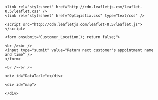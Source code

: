 <!DOCTYPE html>
<html>

<head>
    <meta charset="utf-8">
	<meta name="viewport" content="width=device-width, initial-scale=1.0, maximum-scale=1.0, user-scalable=no" />
	
	<link rel="stylesheet" href="http://cdn.leafletjs.com/leaflet-0.5/leaflet.css" />
	<link rel="stylesheet" href="Optigistix.css" type="text/css" />
	
	<script src="http://cdn.leafletjs.com/leaflet-0.5/leaflet.js"></script>
	
</head>

<body>

	<form onsubmit="Customer_Location(); return false;"> 
 
	<br /><br /> 
	<input type="submit" value="Return next customer's appointment name and time" /> 
	</form> 
	
	<br /><br /> 
	
	<div id="DataTable"></div> 
		
	<div id="map">
		
	</div>
	
</body>

<script>	
	
	var map = L.map('map');
	
	map.locate({setView: true, maxZoom: 16});
		
		L.tileLayer('http://a.tile.cloudmade.com/2abc4943676040dbba53c0bf50ffb05f/1@2x/256/{z}/{x}/{y}.png', {
		attribution: 'Map data &copy; <a href="http://openstreetmap.org">OpenStreetMap</a> contributors, <a href="http://creativecommons.org/licenses/by-sa/2.0/">CC-BY-SA</a>, Imagery © <a href="http://cloudmade.com">CloudMade</a>',
		maxZoom: 18
		}).addTo(map);
		
		function onMapClick(e) {
			//alert("You're estimated time of arrival is ___?");
			alert(setLatitude);
		}

		map.on('click', onMapClick);
		
		function onLocationFound(e) {
			var radius = e.accuracy / 2;

			L.marker(e.latlng).addTo(map)
				.bindPopup("You are within " + radius + " meters from this point").openPopup();

			L.circle(e.latlng, radius).addTo(map);
		}

		map.on('locationfound', onLocationFound);
		
		function onLocationError(e) {
			alert(e.message);
		}

		map.on('locationerror', onLocationError);
		
		var geojsonFeature = {
			"type": "Feature",
			"properties": {
				"name": "Customer",
				"amenity": "Baseball Stadium",
				"popupContent": "This is where your house is located!"
			},
			"geometry": {
				"type": "Point",
				"coordinates": [setLongitude, setLatitude]
			}
		};
		
		L.geoJson(geojsonFeature).addTo(map);
</script>

<script type="text/javascript"> 
// <![CDATA[ 
// an XMLHttpRequest 
var xhr = null; 
var setLatitude;
var setLongitude;
/* 
* void 
* Color() 
* 
* Gets a Name and Color. 
*/ 
function Customer_Location() 
{ 
// instantiate XMLHttpRequest object 
try 
{ 
xhr = new XMLHttpRequest(); 
} 
catch (e) 
{ 
xhr = new ActiveXObject("Microsoft.XMLHTTP"); 
} 
// handle old browsers 
if (xhr == null) 
{ 
alert("Ajax not supported by your browser!"); 
return; 
} 
 
// construct URL 
var url = "http://00003s1.rcomhost.com/Projects/Optigistix/Serve_Customer_Data.php";
var the_object = {};
// get Campaign Data 
xhr.onreadystatechange = 
function(url) 
{ 
// only handle loaded requests 
if (xhr.readyState == 4) 
{ 
if (xhr.status == 200) 
{ 

var response = JSON.parse(xhr.responseText);

var html = "<table>";
for (var r in response){
      html += "<tr><td>" + response[r].Customer_Name + "</td><td>" + response[r].Appointment_Time + "</td></tr>";
	  setLatitude = response[r].Latitude
	  setLongitude = response[r].Longitude
	  alert(setLatitude)
}
html += "</table>";

document.getElementById("DataTable").innerHTML = html;

} 
else 
alert("Error with Ajax call!"); 
} 
} 
xhr.open("GET", url, true); 
xhr.send(null); 
} 
// ]]> 
</script> 

</html>